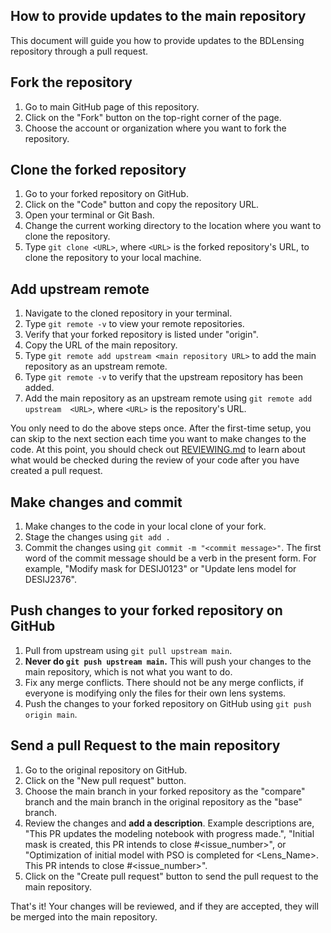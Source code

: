 ## How to provide updates to the main repository

This document will guide you how to provide updates to the BDLensing 
repository through a pull request.

## Fork the repository

1. Go to main GitHub page of this repository.
2. Click on the "Fork" button on the top-right corner of the page.
3. Choose the account or organization where you want to fork the repository.

## Clone the forked repository
1. Go to your forked repository on GitHub.
2. Click on the "Code" button and copy the repository URL.
3. Open your terminal or Git Bash.
4. Change the current working directory to the location where you want to 
   clone the repository. 
5. Type `git clone <URL>`, where `<URL>` is the forked repository's URL, to 
   clone the repository to your local machine.

## Add upstream remote
1. Navigate to the cloned repository in your terminal.
2. Type `git remote -v` to view your remote repositories.
3. Verify that your forked repository is listed under "origin".
4. Copy the URL of the main repository.
5. Type `git remote add upstream <main repository URL>` to add the main 
   repository as an upstream remote.
6. Type `git remote -v` to verify that the upstream repository has been added.
7. Add the main repository as an upstream remote using `git remote add 
   upstream 
   <URL>`, where `<URL>` is the repository's URL.

You only need to do the above steps once. After the first-time setup, you can 
skip to the next section each time you want to make changes to the code. At this point,
you should check out [REVIEWING.md](https://github.com/ajshajib/BDLensing/blob/main/REVIEWING.md) 
to learn about what would be checked during the review of your code after 
you have created a pull request.

## Make changes and commit
1. Make changes to the code in your local clone of your fork.
2. Stage the changes using `git add .`
3. Commit the changes using `git commit -m "<commit message>"`. The 
   first word of the commit message should be a verb in the present form. 
   For example, "Modify mask for DESIJ0123" or "Update lens model 
   for DESIJ2376".

## Push changes to your forked repository on GitHub
1. Pull from upstream using `git pull upstream main`.
2. **Never do `git push upstream main`.** This will push your changes to the 
   main repository, which is not what you want to do.
3. Fix any merge conflicts. There should not be any merge conflicts, if 
   everyone is modifying only the files for their own lens systems.
4. Push the changes to your forked repository on GitHub using `git push origin main`.

## Send a pull Request to the main repository
1. Go to the original repository on GitHub.
2. Click on the "New pull request" button.
3. Choose the main branch in your forked repository as the "compare" branch 
   and the main branch in the original repository as the "base" branch.
4. Review the changes and **add a description**. Example descriptions are, "This PR updates 
the modeling notebook with progress made.", "Initial mask is created, this PR intends 
to close #<issue_number>", or "Optimization of initial model with PSO is completed 
for <Lens_Name>. This PR intends to close #<issue_number>".
6. Click on the "Create pull request" button to send the pull request to the 
   main repository.

That's it! Your changes will be reviewed, and if they are 
accepted, they will be merged into the main repository.
